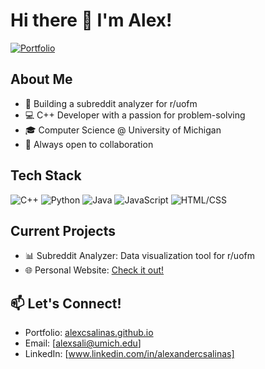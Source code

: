 # Hi there 👋 I'm Alex!

[![Portfolio](https://img.shields.io/badge/Portfolio-Visit%20Site-blue)](https://alexcsalinas.github.io/personalsite/)

## About Me
- 🔭 Building a subreddit analyzer for r/uofm
- 💻 C++ Developer with a passion for problem-solving
- 🎓 Computer Science @ University of Michigan
- 👯 Always open to collaboration

## Tech Stack
![C++](https://img.shields.io/badge/C++-00599C?style=flat&logo=cplusplus&logoColor=white)
![Python](https://img.shields.io/badge/Python-3776AB?style=flat&logo=python&logoColor=white)
![Java](https://img.shields.io/badge/Java-007396?style=flat&logo=java&logoColor=white)
![JavaScript](https://img.shields.io/badge/JavaScript-F7DF1E?style=flat&logo=javascript&logoColor=black)
![HTML/CSS](https://img.shields.io/badge/HTML%2FCSS-E34F26?style=flat&logo=html5&logoColor=white)

## Current Projects
- 📊 Subreddit Analyzer: Data visualization tool for r/uofm
- 🌐 Personal Website: [Check it out!](https://alexcsalinas.github.io/personalsite/)

## 📫 Let's Connect!
- Portfolio: [alexcsalinas.github.io](https://alexcsalinas.github.io/personalsite/)
- Email: [alexsali@umich.edu]
- LinkedIn: [www.linkedin.com/in/alexandercsalinas]
